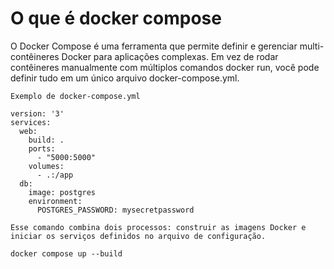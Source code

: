 # O que é docker compose
O Docker Compose é uma ferramenta que permite definir e gerenciar multi-contêineres Docker para aplicações complexas. Em vez de rodar contêineres manualmente com múltiplos comandos docker run, você pode definir tudo em um único arquivo docker-compose.yml.

```
Exemplo de docker-compose.yml

version: '3'
services:
  web:
    build: .
    ports:
      - "5000:5000"
    volumes:
      - .:/app
  db:
    image: postgres
    environment:
      POSTGRES_PASSWORD: mysecretpassword
```

```
Esse comando combina dois processos: construir as imagens Docker e iniciar os serviços definidos no arquivo de configuração.

docker compose up --build
```

